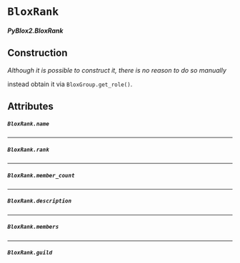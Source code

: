 # `BloxRank`
##### *PyBlox2.BloxRank*

## Construction
*Although it is possible to construct it, there is no reason to do so manually*

instead obtain it via `BloxGroup.get_role()`.

## Attributes

##### `BloxRank.name`

----
##### `BloxRank.rank`

----
##### `BloxRank.member_count`

----
##### `BloxRank.description`

----
##### `BloxRank.members`

----
##### `BloxRank.guild`
